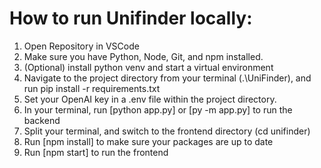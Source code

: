 # How to run Unifinder locally:

1. Open Repository in VSCode
2. Make sure you have Python, Node, Git, and npm installed.
3. (Optional) install python venv and start a virtual environment
4. Navigate to the project directory from your terminal (.\UniFinder), and run pip install -r requirements.txt
5. Set your OpenAI key in a .env file within the project directory.
6. In your terminal, run [python app.py] or [py -m app.py] to run the backend
7. Split your terminal, and switch to the frontend directory (cd unifinder)
8. Run [npm install] to make sure your packages are up to date
9. Run [npm start] to run the frontend